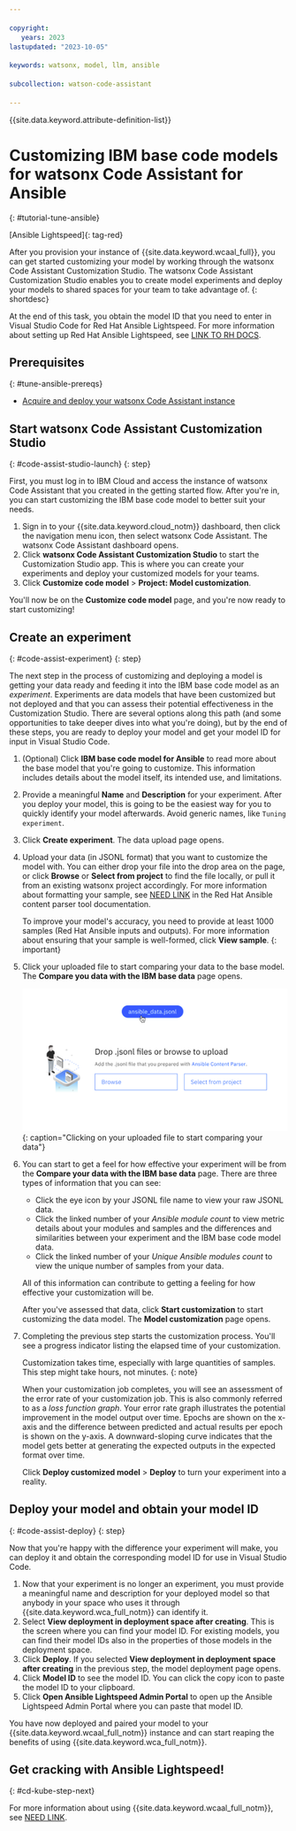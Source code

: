 ```yaml
---

copyright:
   years: 2023
lastupdated: "2023-10-05"

keywords: watsonx, model, llm, ansible

subcollection: watson-code-assistant

---
```


{{site.data.keyword.attribute-definition-list}}

# Customizing IBM base code models for watsonx Code Assistant for Ansible
{: #tutorial-tune-ansible}

[Ansible Lightspeed]{: tag-red}

After you provision your instance of {{site.data.keyword.wcaal_full}}, you can get started customizing your model by working through the watsonx Code Assistant Customization Studio. The watsonx Code Assistant Customization Studio enables you to create model experiments and deploy your models to shared spaces for your team to take advantage of.
{: shortdesc}

At the end of this task, you obtain the model ID that you need to enter in Visual Studio Code for Red Hat Ansible Lightspeed. For more information about setting up Red Hat Ansible Lightspeed, see [LINK TO RH DOCS](https://docs.ai.ansible.redhat.com/).

## Prerequisites
{: #tune-ansible-prereqs}

* [Acquire and deploy your watsonx Code Assistant instance](./getting-started.md)

## Start watsonx Code Assistant Customization Studio
{: #code-assist-studio-launch}
{: step}

First, you must log in to IBM Cloud and access the instance of watsonx Code Assistant that you created in the getting started flow. After you're in, you can start customizing the IBM base code model to better suit your needs.

1. Sign in to your {{site.data.keyword.cloud_notm}} dashboard, then click the navigation menu icon, then select watsonx Code Assistant. The watsonx Code Assistant dashboard opens.
2. Click **watsonx Code Assistant Customization Studio** to start the Customization Studio app. This is where you can create your experiments and deploy your customized models for your teams.
3. Click **Customize code model** > **Project: Model customization**.

You'll now be on the **Customize code model** page, and you're now ready to start customizing!

## Create an experiment
{: #code-assist-experiment}
{: step}

The next step in the process of customizing and deploying a model is getting your data ready and feeding it into the IBM base code model as an *experiment*. Experiments are data models that have been customized but not deployed and that you can assess their potential effectiveness in the Customization Studio. There are several options along this path (and some opportunities to take deeper dives into what you're doing), but by the end of these steps, you are ready to deploy your model and get your model ID for input in Visual Studio Code.

1. (Optional) Click **IBM base code model for Ansible** to read more about the base model that you're going to customize. This information includes details about the model itself, its intended use, and limitations.
2. Provide a meaningful **Name** and **Description** for your experiment. After you deploy your model, this is going to be the easiest way for you to quickly identify your model afterwards. Avoid generic names, like `Tuning experiment`.
3. Click **Create experiment**. The data upload page opens.
4. Upload your data (in JSONL format) that you want to customize the model with. You can either drop your file into the drop area on the page, or click **Browse** or **Select from project** to find the file locally, or pull it from an existing watsonx project accordingly. For more information about formatting your sample, see [NEED LINK](https://docs.ai.ansible.redhat.com/) in the Red Hat Ansible content parser tool documentation.

   To improve your model's accuracy, you need to provide at least 1000 samples (Red Hat Ansible inputs and outputs). For more information about ensuring that your sample is well-formed, click **View sample**.
   {: important}

5. Click your uploaded file to start comparing your data to the base model. The **Compare you data with the IBM base data** page opens.

   ![Clicking your uploaded file to start comparing your data](./images/prepare_data_click.png){: caption="Clicking on your uploaded file to start comparing your data"}

6. You can start to get a feel for how effective your experiment will be from the **Compare your data with the IBM base data** page. There are three types of information that you can see:

   * Click the eye icon by your JSONL file name to view your raw JSONL data.
   * Click the linked number of your *Ansible module count* to view metric details about your modules and samples and the differences and similarities between your experiment and the IBM base code model data.
   * Click the linked number of your *Unique Ansible modules count* to view the unique number of samples from your data.

   All of this information can contribute to getting a feeling for how effective your customization will be.

   After you've assessed that data, click **Start customization** to start customizing the data model. The **Model customization** page opens.

7. Completing the previous step starts the customization process. You'll see a progress indicator listing the elapsed time of your customization. 

   Customization takes time, especially with large quantities of samples. This step might take hours, not minutes.
   {: note}

   When your customization job completes, you will see an assessment of the error rate of your customization job. This is also commonly referred to as a *loss function graph*. Your error rate graph illustrates the potential improvement in the model output over time. Epochs are shown on the x-axis and the difference between predicted and actual results per epoch is shown on the y-axis. A downward-sloping curve indicates that the model gets better at generating the expected outputs in the expected format over time.

   Click **Deploy customized model** > **Deploy** to turn your experiment into a reality.

## Deploy your model and obtain your model ID
{: #code-assist-deploy}
{: step}

Now that you're happy with the difference your experiment will make, you can deploy it and obtain the corresponding model ID for use in Visual Studio Code.

1. Now that your experiment is no longer an experiment, you must provide a meaningful name and description for your deployed model so that anybody in your space who uses it through {{site.data.keyword.wca_full_notm}} can identify it.
2. Select **View deployment in deployment space after creating**. This is the screen where you can find your model ID. For existing models, you can find their model IDs also in the properties of those models in the deployment space.
3. Click **Deploy**. If you selected **View deployment in deployment space after creating** in the previous step, the model deployment page opens.
4. Click **Model ID** to see the model ID. You can click the copy icon to paste the model ID to your clipboard.
5. Click **Open Ansible Lightspeed Admin Portal** to open up the Ansible Lightspeed Admin Portal where you can paste that model ID.

You have now deployed and paired your model to your {{site.data.keyword.wcaal_full_notm}} instance and can start reaping the benefits of using {{site.data.keyword.wca_full_notm}}.

## Get cracking with Ansible Lightspeed!
{: #cd-kube-step-next}

For more information about using {{site.data.keyword.wcaal_full_notm}}, see [NEED LINK](https://docs.ai.ansible.redhat.com/).
